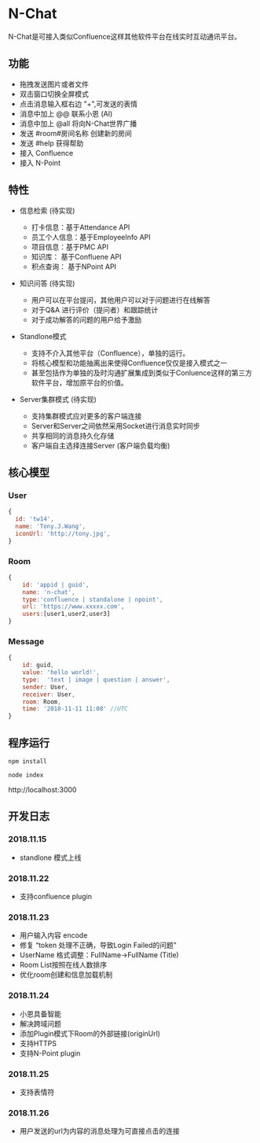 # N-Chat

N-Chat是可接入类似Confluence这样其他软件平台在线实时互动通讯平台。

## 功能

 * 拖拽发送图片或者文件
 * 双击窗口切换全屏模式
 * 点击消息输入框右边 "+",可发送的表情
 * 消息中加上 @@ 联系小恩 (AI)
 * 消息中加上 @all 将向N-Chat世界广播
 * 发送 #room#房间名称 创建新的房间 
 * 发送 #help 获得帮助
 * 接入 Confluence
 * 接入 N-Point

## 特性

* 信息检索  (待实现)
    * 打卡信息：基于Attendance API
    * 员工个人信息：基于EmployeeInfo API
    * 项目信息：基于PMC API
    * 知识库： 基于Confluene API
    * 积点查询： 基于NPoint API

* 知识问答 (待实现)
    * 用户可以在平台提问，其他用户可以对于问题进行在线解答
    * 对于Q&A 进行评价（提问者）和跟踪统计
    * 对于成功解答的问题的用户给予激励 

* Standlone模式
    * 支持不介入其他平台（Confluence），单独的运行。
    * 将核心模型和功能抽离出来使得Confluence仅仅是接入模式之一
    * 甚至包括作为单独的及时沟通扩展集成到类似于Conluence这样的第三方软件平台，增加原平台的价值。

* Server集群模式 (待实现)
    * 支持集群模式应对更多的客户端连接
    * Server和Server之间依然采用Socket进行消息实时同步
    * 共享相同的消息持久化存储
    * 客户端自主选择连接Server (客户端负载均衡) 

## 核心模型

### User
```javascript
{
  id: 'tw14',
  name: 'Tony.J.Wang',
  iconUrl: 'http://tony.jpg',
}
```
### Room
```javascript
{
    id: 'appid | guid',
    name: 'n-chat',
    type:'confluence | standalone | npoint',
    url: 'https://www.xxxxx.com',
    users:[user1,user2,user3]
}
```
### Message
```javascript
{
    id: guid,
    value: 'hello world!',
    type:  'text | image | question | answer', 
    sender: User,
    receiver: User,
    room: Room,
    time: '2018-11-11 11:08' //UTC
}
```

## 程序运行

```
npm install
```

```
node index
```

http://localhost:3000


## 开发日志

### 2018.11.15
* standlone 模式上线

### 2018.11.22
* 支持confluence plugin

### 2018.11.23
* 用户输入内容 encode
* 修复 “token 处理不正确，导致Login Failed的问题”
* UserName 格式调整：FullName->FullName (Title)
* Room List按照在线人数排序
* 优化room创建和信息加载机制

### 2018.11.24
* 小恩具备智能
* 解决跨域问题
* 添加Plugin模式下Room的外部链接(originUrl)
* 支持HTTPS
* 支持N-Point plugin

### 2018.11.25
* 支持表情符

### 2018.11.26
* 用户发送的url为内容的消息处理为可直接点击的连接

